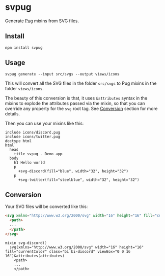 # svpug

Generate [Pug](https://pugjs.org) mixins from SVG files.


## Install 
```
npm install svpug
```

## Usage
```
svpug generate --input src/svgs --output views/icons
```

This will convert all the SVG files in the folder `src/svgs` to Pug mixins in the folder `views/icons`. 

The beauty of this conversion is that, it uses `&attributes` syntax in the mixins to explode the attributes passed via the mixin, so that you can override any property for the `svg` root tag.  See [Conversion](#conversion) section for more details.

Then you can use your mixins like this:
```pug
include icons/discord.pug
include icons/twitter.pug
doctype html
html
  head
    title svpug - Demo app
  body
    h1 Hello world
    p
      +svg-discord(fill="blue", width="32", height="32")
    p
      +svg-twitter(fill="steelblue", width="32", height="32")
```

## Conversion
Your SVG files will be converted like this:

```html
<svg xmlns="http://www.w3.org/2000/svg" width="16" height="16" fill="currentColor" class="bi bi-discord" viewBox="0 0 16 16">
  <path>
  ...
  </path>
</svg>
```

```pug
mixin svg-discord()
  svg(xmlns="http://www.w3.org/2000/svg" width="16" height="16" fill="currentColor" class="bi bi-discord" viewBox="0 0 16 16")&attributes(attributes)
    <path>
    ...
    </path>
```
